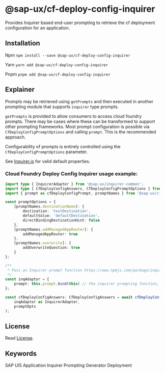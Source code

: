 # @sap-ux/cf-deploy-config-inquirer

Provides Inquirer based end-user prompting to retrieve the cf deployment configuration for an application. 

## Installation
Npm
`npm install --save @sap-ux/cf-deploy-config-inquirer`

Yarn
`yarn add @sap-ux/cf-deploy-config-inquirer`

Pnpm
`pnpm add @sap-ux/cf-deploy-config-inquirer`


## Explainer

Prompts may be retrieved using `getPrompts` and then executed in another prompting module that supports `inquirer` type prompts. 

`getPrompts` is provided to allow consumers to access cloud foundry prompts. There may be cases where these can be transformed to support other prompting frameworks. Most prompt configuration is possible via `CfDeployConfigPromptOptions` and calling `prompt`. This is the recommended approach.

Configurability of prompts is entirely controlled using the `CfDeployConfigPromptOptions` parameter. 

See [Inquirer.js](https://www.npmjs.com/package/inquirer) for valid default properties.

### Cloud Foundry Deploy Config Inquirer usage example:

```TypeScript
import type { InquirerAdapter } from '@sap-ux/inquirer-common';
import type { CfDeployConfigAnswers, CfDeployConfigPromptOptions } from '@sap-ux/cf-deploy-config-inquirer';
import { prompt as cfDeployConfigPrompt, promptNames } from '@sap-ux/cf-deploy-config-inquirer';

const promptOptions = {
    [promptNames.destinationName]: {
        destination: 'testDestination',
        defaultValue: 'defaultDestination',
        directBindingDestinationHint: false
    },
    [promptNames.addManagedAppRouter]: {
        addManagedAppRouter: true
    },
    [promptNames.overwrite]: {
        addOverwriteQuestion: true
    }
};

/**
 * Pass an Inquirer prompt function https://www.npmjs.com/package/inquirer#methods
 */
const inqAdaptor = {
    prompt: this.prompt.bind(this) // the inquirer prompting function, here we use the generators reference
};

const cfDeployConfigAnswers: CfDeployConfigAnswers = await cfDeployConfigPrompt(
    inqAdaptor as InquirerAdapter,
    promptOpts
);
```

## License

Read [License](./LICENSE).

## Keywords
SAP UI5 Application
Inquirer
Prompting
Generator
Deployment
